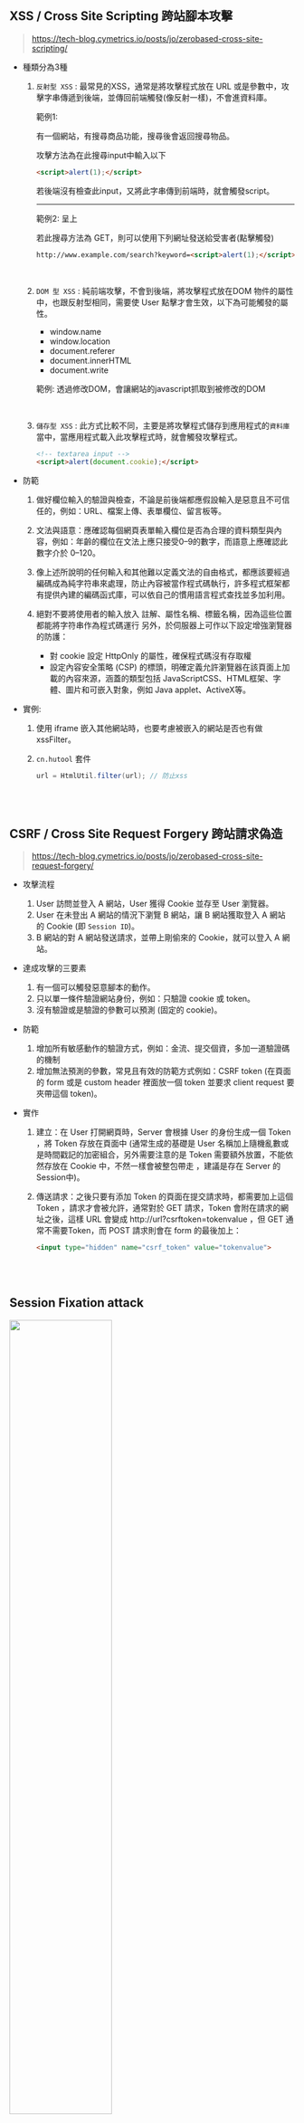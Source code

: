 ## XSS / Cross Site Scripting 跨站腳本攻擊

> https://tech-blog.cymetrics.io/posts/jo/zerobased-cross-site-scripting/

* 種類分為3種

    1. `反射型 XSS` : 最常見的XSS，通常是將攻擊程式放在 URL 或是參數中，攻擊字串傳遞到後端，並傳回前端觸發(像反射一樣)，不會進資料庫。

        範例1: 
        
        有一個網站，有搜尋商品功能，搜尋後會返回搜尋物品。

        攻擊方法為在此搜尋input中輸入以下 
        
        ```html
        <script>alert(1);</script>
        ```
        若後端沒有檢查此input，又將此字串傳到前端時，就會觸發script。

        <hr/>

        範例2: 呈上

        若此搜尋方法為 GET，則可以使用下列網址發送給受害者(點擊觸發)

        ```html
        http://www.example.com/search?keyword=<script>alert(1);</script>
        ```

        <br/>


    2. `DOM 型 XSS` : 純前端攻擊，不會到後端，將攻擊程式放在DOM 物件的屬性中，也跟反射型相同，需要使 User 點擊才會生效，以下為可能觸發的屬性。

        * window.name
        * window.location
        * document.referer
        * document.innerHTML
        * document.write

        範例: 透過修改DOM，會讓網站的javascript抓取到被修改的DOM

        <br/>

    3. `儲存型 XSS` : 此方式比較不同，主要是將攻擊程式儲存到應用程式的`資料庫`當中，當應用程式載入此攻擊程式時，就會觸發攻擊程式。

        ```html
        <!-- textarea input -->
        <script>alert(document.cookie);</script>
        ```

* 防範

    1. 做好欄位輸入的驗證與檢查，不論是前後端都應假設輸入是惡意且不可信任的，例如：URL、檔案上傳、表單欄位、留言板等。

    2. 文法與語意：應確認每個網頁表單輸入欄位是否為合理的資料類型與內容，例如：年齡的欄位在文法上應只接受0–9的數字，而語意上應確認此數字介於 0–120。

    3. 像上述所說明的任何輸入和其他難以定義文法的自由格式，都應該要經過編碼成為純字符串來處理，防止內容被當作程式碼執行，許多程式框架都有提供內建的編碼函式庫，可以依自己的慣用語言程式查找並多加利用。

    4. 絕對不要將使用者的輸入放入 註解、屬性名稱、標籤名稱，因為這些位置都能將字符串作為程式碼運行
    另外，於伺服器上可作以下設定增強瀏覽器的防護：
        * 對 cookie 設定 HttpOnly 的屬性，確保程式碼沒有存取權
        * 設定內容安全策略 (CSP) 的標頭，明確定義允許瀏覽器在該頁面上加載的內容來源，涵蓋的類型包括 JavaScriptCSS、HTML框架、字體、圖片和可嵌入對象，例如 Java applet、ActiveX等。


* 實例: 
    1. 使用 iframe 嵌入其他網站時，也要考慮被嵌入的網站是否也有做 xssFilter。
    2. `cn.hutool` 套件

        ```java
        url = HtmlUtil.filter(url); // 防止xss
        ```

<br/>

<br/>

## CSRF / Cross Site Request Forgery 跨站請求偽造

> https://tech-blog.cymetrics.io/posts/jo/zerobased-cross-site-request-forgery/

* 攻擊流程

    1. User 訪問並登入 A 網站，User 獲得 Cookie 並存至 User 瀏覽器。
    2. User 在未登出 A 網站的情況下瀏覽 B 網站，讓 B 網站獲取登入 A 網站 的 Cookie (即 `Session ID`)。
    3. B 網站的對 A 網站發送請求，並帶上剛偷來的 Cookie，就可以登入 A 網站。


* 達成攻擊的三要素

    1. 有一個可以觸發惡意腳本的動作。
    2. 只以單一條件驗證網站身份，例如：只驗證 cookie 或 token。
    3. 沒有驗證或是驗證的參數可以預測 (固定的 cookie)。


* 防範

    1. 增加所有敏感動作的驗證方式，例如：金流、提交個資，多加一道驗證碼的機制
    2. 增加無法預測的參數，常見且有效的防範方式例如：CSRF token (在頁面的 form 或是 custom header 裡面放一個 token 並要求 client request 要夾帶這個 token)。

* 實作

    1. 建立：在 User 打開網頁時，Server 會根據 User 的身份生成一個 Token ，將 Token 存放在頁面中 (通常生成的基礎是 User 名稱加上隨機亂數或是時間戳記的加密組合，另外需要注意的是 Token 需要額外放置，不能依然存放在 Cookie 中，不然一樣會被整包帶走 ，建議是存在 Server 的 Session中)。

    2. 傳送請求：之後只要有添加 Token 的頁面在提交請求時，都需要加上這個 Token ，請求才會被允許，通常對於 GET 請求，Token 會附在請求的網址之後，這樣 URL 會變成 http://url?csrftoken=tokenvalue ，但 GET 通常不需要Token，而 POST 請求則會在 form 的最後加上：
    
        ```html
        <input type="hidden" name="csrf_token" value="tokenvalue">
        ```


<br/>

<br/>

## Session Fixation attack 

<img src="https://devco.re/assets/img/blog/20140603/2014-05-16-http-session-protection-04-session-id-fixation.png" width="60%">


> https://devco.re/blog/2014/06/03/http-session-protection/